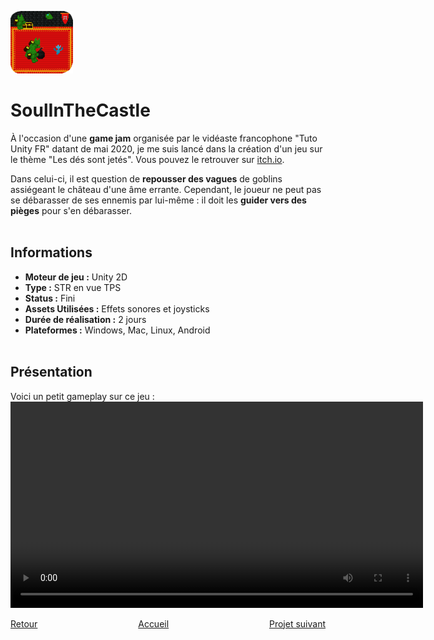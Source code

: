 <a href="https://gamejolt.com/games/Soul-In-The-Castle/492705"> <img src="./Images/SoulInTheCastle_Logo.png" alt="SoulInTheCastle Logo" width="100" height="100"></a>

# SoulInTheCastle

  À l'occasion d'une **game jam** organisée par le vidéaste francophone "Tuto Unity FR" datant de mai 2020, je me suis lancé dans la création d'un jeu sur le thème "Les dés sont jetés". Vous pouvez le retrouver sur [itch.io](https://mcdown.itch.io/soul-in-the-castle).
  
  Dans celui-ci, il est question de **repousser des vagues** de goblins assiégeant le château d'une âme errante. Cependant, le joueur ne peut pas se débarasser de ses ennemis par lui-même : il doit les **guider vers des pièges** pour s'en débarasser.
<br><br>

## Informations
- **Moteur de jeu :** Unity 2D
- **Type :** STR en vue TPS
- **Status :** Fini
- **Assets Utilisées :** Effets sonores et joysticks
- **Durée de réalisation :** 2 jours
- **Plateformes :** Windows, Mac, Linux, Android
<br><br>

## Présentation
  Voici un petit gameplay sur ce jeu :
  <video width="660" controls>
  <source src="./Videos/SoulInTheCastle_Gameplay.mp4" type="video/mp4">
  Votre navigateur ne supporte pas la lecture de vidéos HTML5.
  </video>
<br>

<div style="display: flex; justify-content: space-between;">
    <div><a href="./punkfighter.html">Retour</a></div>
    <div><a href="./index.html">Accueil</a></div>
    <div><a href="./ratattack.html">Projet suivant</a></div>
</div>
